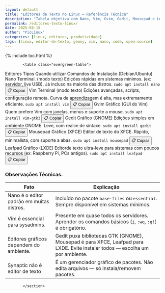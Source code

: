 ```yaml
---
layout: default
title: "Editores de Texto no Linux – Referência Técnica"
description: "Tabela objetiva com Nano, Vim, Gvim, Gedit, Mousepad e Leafpad: quando usar, comandos de instalação e observações técnicas reais."
permalink: /editores-texto-linux/
date: 2025-08-15
author: "PioLinux"
categories: [linux, editores, produtividade]
tags: [linux, editor-de-texto, geany, vim, nano, code, open-source]
---
```



{% include toc.html %}


<section class="post-content">
         
       
         
          
            <table class="evergreen-table">
  <thead>
    <tr>
      <th>Editores</th>
      <th>Tipos</th>
      <th>Quando utilizar</th>
      <th>Comandos de Instalação (Debian/Ubuntu)</th>
    </tr>
  </thead>
  <tbody>
    <tr>
      <td data-label="Editor">Nano</td>
      <td data-label="Tipo">Terminal. (modo texto)</td>
      <td data-label="Quando usar">Edições rápidas em sistemas mínimos. (ex: servidor, live USB). Já incluso na maioria das distros.</td>
      <td data-label="Comando de Instalação">
        <code>sudo apt install nano</code>
        <button class="copy-btn" data-command="sudo apt install nano">📋 Copiar</button>
      </td>
    </tr>
    <tr>
      <td data-label="Editor">Vim</td>
      <td data-label="Tipo">Terminal (modo texto)</td>
      <td data-label="Quando usar">Edições avançadas, scripts, configuração remota. Curva de aprendizagem é alta, mas extremamente eficiente.</td>
      <td data-label="Comando de Instalação">
        <code>sudo apt install vim</code>
        <button class="copy-btn" data-command="sudo apt install vim">📋 Copiar</button>
      </td>
    </tr>
    <tr>
      <td data-label="Editor">Gvim</td>
      <td data-label="Tipo">Gráfico (GUI do Vim)</td>
      <td data-label="Quando usar">Quem prefere Vim com janelas, menus e suporte a mouse.</td>
      <td data-label="Comando de Instalação">
        <code>sudo apt install vim-gtk3</code>
        <button class="copy-btn" data-command="sudo apt install vim-gtk3">📋 Copiar</button>
      </td>
    </tr>
    <tr>
      <td data-label="Editor">Gedit</td>
      <td data-label="Tipo">Gráfico (GNOME)</td>
      <td data-label="Quando usar">Edições simples em ambiente GNOME. Leve, com realce de sintaxe.</td>
      <td data-label="Comando de Instalação">
        <code>sudo apt install gedit</code>
        <button class="copy-btn" data-command="sudo apt install gedit">📋 Copiar</button>
      </td>
    </tr>
    <tr>
      <td data-label="Editor">Mousepad</td>
      <td data-label="Tipo">Gráfico (XFCE)</td>
      <td data-label="Quando usar">Editor de texto do XFCE. Rápido, minimalista, com suporte a abas.</td>
      <td data-label="Comando de Instalação">
        <code>sudo apt install mousepad</code>
        <button class="copy-btn" data-command="sudo apt install mousepad">📋 Copiar</button>
      </td>
    </tr>
    <tr>
      <td data-label="Editor">Leafpad</td>
      <td data-label="Tipo">Gráfico (LXDE)</td>
      <td data-label="Quando usar">Editorde texto ultra-leve para sistemas com poucos recursos (ex: Raspberry Pi, PCs antigos).</td>
      <td data-label="Comando de Instalação">
        <code>sudo apt install leafpad</code>
        <button class="copy-btn" data-command="sudo apt install leafpad">📋 Copiar</button>
      </td>
    </tr>
  </tbody>
</table>

<h3 id="observacoes">Observações Técnicas.</h3>
<table class="evergreen-table">
  <thead>
    <tr>
      <th>Fato</th>
      <th>Explicação</th>
    </tr>
  </thead>
  <tbody>
    <tr>
      <td data-label="Fato">Nano é o editor padrão em muitas distros.</td>
      <td data-label="Explicação">Incluído no pacote <code>base-files</code> ou <code>essential</code>. Sempre disponível em sistemas mínimos.</td>
    </tr>
    <tr>
      <td data-label="Fato">Vim é essencial para sysadmins.</td>
      <td data-label="Explicação">Presente em quase todos os servidores. Aprender os comandos básicos (<code>i</code>, <code>:wq</code>, <code>:q!</code>) é obrigatório.</td>
    </tr>
    <tr>
      <td data-label="Fato">Editores gráficos dependem do ambiente.</td>
      <td data-label="Explicação">Gedit puxa bibliotecas GTK (GNOME), Mousepad é para XFCE, Leafpad para LXDE. Evite instalar todos — escolha um por ambiente.</td>
    </tr>
    <tr>
      <td data-label="Fato">Synaptic não é editor de texto</td>
      <td data-label="Explicação">É um gerenciador gráfico de pacotes. Não edita arquivos — só instala/removem pacotes.</td>
    </tr>
  </tbody>
</table>
            
            
            </section>
  

   

<script>
document.addEventListener('click', function(e) {
  if (e.target.matches('.copy-btn')) {
    const cmd = e.target.dataset.command; // ← aqui estava "cmd", agora é "command"
    if (cmd) {
      navigator.clipboard.writeText(cmd).then(() => {
        const original = e.target.textContent;
        e.target.textContent = '✓ Copiado!';
        setTimeout(() => e.target.textContent = original, 1500);
      }).catch(err => {
        console.warn('Falha ao copiar:', err);
      });
    }
  }
});
</script>





